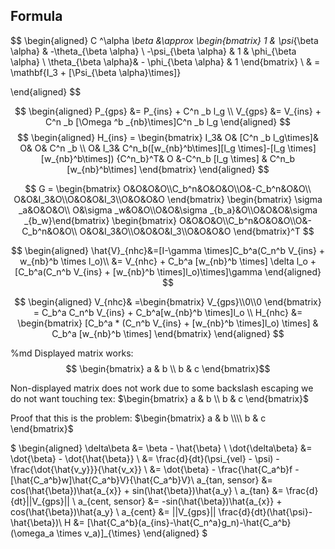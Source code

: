 ## Formula

$$
\begin{aligned}
C ^\alpha _\beta &\approx \begin{bmatrix}
1 & \psi_{\beta \alpha} & -\theta_{\beta \alpha} \\
-\psi_{\beta \alpha} & 1 & \phi_{\beta \alpha} \\
\theta_{\beta \alpha}& - \phi_{\beta \alpha} & 1
\end{bmatrix}
\\
 & = \mathbf{I_3 + [\Psi_{\beta \alpha}\times]}

\end{aligned}
$$

$$
\begin{aligned}
P_{gps} &= P_{ins} + C^n _b l_g \\
V_{gps} &= V_{ins} + C^n _b [\Omega ^b _{nb}\times]C^n _b l_g
\end{aligned}
$$
$$
\begin{aligned}
H_{ins} = \begin{bmatrix}
I_3& O& [C^n _b l_g\times]& O& O& C^n _b \\
O& I_3& C^n_b([w_{nb}^b\times][l_g \times]-[l_g \times][w_{nb}^b\times]) {C^n_b}^T& O &-C^n_b [l_g \times] & C^n_b [w_{nb}^b\times]
\end{bmatrix}
\end{aligned}
$$

$$
G = \begin{bmatrix}
O&O&O&O\\C_b^n&O&O&O\\O&-C_b^n&O&O\\
O&O&I_3&O\\O&O&O&I_3\\O&O&O&O
\end{bmatrix}
\begin{bmatrix}
\sigma _a&O&O&O\\ O&\sigma _w&O&O\\O&O&\sigma _{b_a}&O\\O&O&O&\sigma _{b_w}\end{bmatrix}
\begin{bmatrix}
O&O&O&O\\C_b^n&O&O&O\\O&-C_b^n&O&O\\
O&O&I_3&O\\O&O&O&I_3\\O&O&O&O
\end{bmatrix}^T
$$

$$
\begin{aligned}
\hat{V}_{nhc}&=[I-\gamma \times]C_b^a(C_n^b V_{ins} + w_{nb}^b \times l_o)\\
&= V_{nhc} + C_b^a [w_{nb}^b \times] \delta l_o + [C_b^a(C_n^b V_{ins} + [w_{nb}^b \times]l_o)\times]\gamma
\end{aligned} 
$$

$$
\begin{aligned}
V_{nhc}& =\begin{bmatrix}
    V_{gps}\\0\\0
\end{bmatrix} = C_b^a C_n^b V_{ins} + C_b^a[w_{nb}^b \times]l_o 
\\
H_{nhc} &= \begin{bmatrix}
    [C_b^a * (C_n^b V_{ins} + [w_{nb}^b \times]l_o) \times] & C_b^a [w_{nb}^b \times]
\end{bmatrix}
\end{aligned}
$$

%md
Displayed matrix works:
$$ \begin{bmatrix}
    a & b \\ b & c
\end{bmatrix}$$

Non-displayed matrix does not work due to some backslash escaping we do not want touching tex:
$\begin{bmatrix}
    a & b \\ b & c
\end{bmatrix}$

Proof that this is the problem:
$\begin{bmatrix}
    a & b \\\\ b & c
\end{bmatrix}$




$
\begin{aligned}
\delta\beta &= \beta - \hat{\beta} \\
\dot{\delta\beta} &= \dot{\beta} - \dot{\hat{\beta}} \\
&= \frac{d}{dt}(\psi_{vel} - \psi) - \frac{\dot{\hat{v_y}}}{\hat{v_x}} \\ 
&= \dot{\beta} - \frac{\hat{C_a^b}f - [\hat{C_a^b}w]\hat{C_a^b}V}{\hat{C_a^b}V}\\
a_{tan, sensor} &= cos(\hat{\beta})\hat{a_{x}} + sin(\hat{\beta})\hat{a_y} \\
a_{tan} &= \frac{d}{dt}||V_{gps}|| \\
a_{cent, sensor} &= -sin(\hat{\beta})\hat{a_{x}} + cos(\hat{\beta})\hat{a_y} \\
a_{cent} &= ||V_{gps}|| \frac{d}{dt}(\hat{\psi}-\hat{\beta})\\
H &= [\hat{C_a^b}(a_{ins}-\hat{C_n^a}g_n)-\hat{C_a^b}(\omega_a \times v_a)]_{\times}
\end{aligned}
$